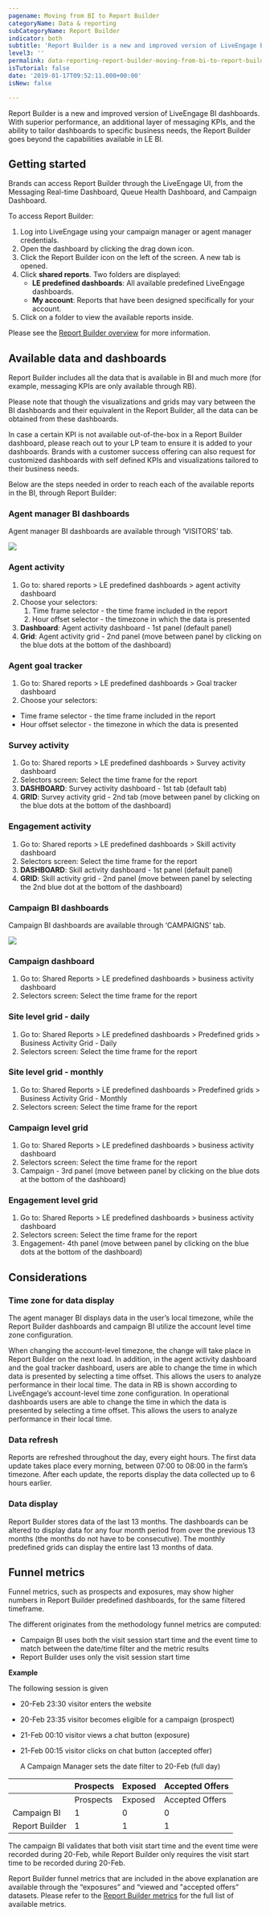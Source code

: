 ```yaml
---
pagename: Moving from BI to Report Builder
categoryName: Data & reporting
subCategoryName: Report Builder
indicator: both
subtitle: 'Report Builder is a new and improved version of LiveEngage BI dashboards '
level3: ''
permalink: data-reporting-report-builder-moving-from-bi-to-report-builder.html
isTutorial: false
date: '2019-01-17T09:52:11.000+00:00'
isNew: false

---
```

Report Builder is a new and improved version of LiveEngage BI dashboards.  
With superior performance, an additional layer of messaging KPIs, and the ability to tailor dashboards to specific business needs, the Report Builder goes beyond the capabilities available in LE BI.

## Getting started

Brands can access Report Builder through the LiveEngage UI, from the Messaging Real-time Dashboard, Queue Health Dashboard, and Campaign Dashboard.

To access Report Builder:

1. Log into LiveEngage using your campaign manager or agent manager credentials.
2. Open the dashboard by clicking the drag down icon.
3. Click the Report Builder icon on the left of the screen. A new tab is opened.
4. Click **shared reports**. Two folders are displayed:
   * **LE predefined dashboards**: All available predefined LiveEngage dashboards.
   * **My account**: Reports that have been designed specifically for your account.
5. Click on a folder to view the available reports inside.

Please see the [Report Builder overview](data-reporting-report-builder-report-builder-overview.html) for more information.

## Available data and dashboards

Report Builder includes all the data that is available in BI and much more (for example, messaging KPIs are only available through RB).

Please note that though the visualizations and grids may vary between the BI dashboards and their equivalent in the Report Builder, all the data can be obtained from these dashboards.

In case a certain KPI is not available out-of-the-box in a Report Builder dashboard, please reach out to your LP team to ensure it is added to your dashboards. Brands with a customer success offering can also request for customized dashboards with self defined KPIs and visualizations tailored to their business needs.

Below are the steps needed in order to reach each of the available reports in the BI, through Report Builder:

### Agent manager BI dashboards

Agent manager BI dashboards are available through ‘VISITORS’ tab.

![](/img/moving-from-BI-RB1.jpg)

### Agent activity

1. Go to: shared reports > LE predefined dashboards > agent activity dashboard
2. Choose your selectors:
   1. Time frame selector - the time frame included in the report
   2. Hour offset selector - the timezone in which the data is presented
3. **Dashboard**: Agent activity dashboard - 1st panel (default panel)
4. **Grid**: Agent activity grid - 2nd panel (move between panel by clicking on the blue dots at the bottom of the dashboard)

### Agent goal tracker

1. Go to: Shared reports > LE predefined dashboards > Goal tracker dashboard
2. Choose your selectors:

* Time frame selector - the time frame included in the report
* Hour offset selector - the timezone in which the data is presented

### Survey activity

1. Go to: Shared reports > LE predefined dashboards > Survey activity dashboard
2. Selectors screen: Select the time frame for the report
3. **DASHBOARD**: Survey activity dashboard - 1st tab (default tab)
4. **GRID**: Survey activity grid - 2nd tab (move between panel by clicking on the blue dots at the bottom of the dashboard)

### Engagement activity

1. Go to: Shared reports > LE predefined dashboards > Skill activity dashboard
2. Selectors screen: Select the time frame for the report
3. **DASHBOARD**: Skill activity dashboard - 1st panel (default panel)
4. **GRID**: Skill activity grid - 2nd panel (move between panel by selecting the 2nd blue dot at the bottom of the dashboard)

### Campaign BI dashboards

Campaign BI dashboards are available through ‘CAMPAIGNS’ tab.

![](/img/moving-from-BI-RB2.jpg)

### Campaign dashboard

1. Go to: Shared Reports > LE predefined dashboards > business activity dashboard
2. Selectors screen: Select the time frame for the report

### Site level grid - daily

1. Go to: Shared Reports > LE predefined dashboards > Predefined grids > Business Activity Grid - Daily
2. Selectors screen: Select the time frame for the report

### Site level grid - monthly

1. Go to: Shared Reports > LE predefined dashboards > Predefined grids > Business Activity Grid - Monthly
2. Selectors screen: Select the time frame for the report

### Campaign level grid

1. Go to: Shared Reports > LE predefined dashboards > business activity dashboard
2. Selectors screen: Select the time frame for the report
3. Campaign - 3rd panel (move between panel by clicking on the blue dots at the bottom of the dashboard)

### Engagement level grid

1. Go to: Shared Reports > LE predefined dashboards > business activity dashboard
2. Selectors screen: Select the time frame for the report
3. Engagement- 4th panel (move between panel by clicking on the blue dots at the bottom of the dashboard)

## Considerations

### Time zone for data display

The agent manager BI displays data in the user’s local timezone, while the Report Builder dashboards and campaign BI utilize the account level time zone configuration.

When changing the account-level timezone, the change will take place in Report Builder on the next load. In addition, in the agent activity dashboard​ and the goal tracker dashboard, ​users are able to change the time in which data is presented by selecting a time offset. This allows the users to analyze performance in their local time. The data in RB is shown according to LiveEngage’s account-level time zone configuration. In operational dashboards users are able to change the time in which the data is presented by selecting a time offset. This allows the users to analyze performance in their local time.

### Data refresh

Reports are refreshed throughout the day, every eight hours. The first data update takes place every morning, between 07:00 to 08:00 in the farm’s timezone. After each update, the reports display the data collected up to 6 hours earlier.

### Data display

Report Builder stores data of the last 13 months. The dashboards can be altered to display data for any four month period from over the previous 13 months (the months do not have to be consecutive). The monthly predefined grids can display the entire last 13 months of data.

## Funnel metrics

Funnel metrics, such as prospects and exposures, may show higher numbers in Report Builder predefined dashboards, for the same filtered timeframe.

The different originates from the methodology funnel metrics are computed:

* Campaign BI uses both the visit session start time and the event time to match between the date/time filter and the metric results
* Report Builder uses only the visit session start time

**Example**

The following session is given

* 20-Feb 23:30 visitor enters the website
* 20-Feb 23:35 visitor becomes eligible for a campaign (prospect)
* 21-Feb 00:10 visitor views a chat button (exposure)
* 21-Feb 00:15 visitor clicks on chat button (accepted offer)

  A Campaign Manager sets the date filter to 20-Feb (full day)

|  | Prospects | Exposed | Accepted Offers |
| --- | --- | --- | --- |
|  | Prospects | Exposed | Accepted Offers |
| Campaign BI | 1 | 0 | 0 |
| Report Builder | 1 | 1 | 1 |

The campaign BI validates that both visit start time and the event time were recorded during 20-Feb, while Report Builder only requires the visit start time to be recorded during 20-Feb.

Report Builder funnel metrics that are included in the above explanation are available through the “exposures” and “viewed and "accepted offers” datasets. Please refer to the [Report Builder metrics](https://developers.liveperson.com/essential-resources-report-builder-data-metrics.html) for the full list of available metrics.
